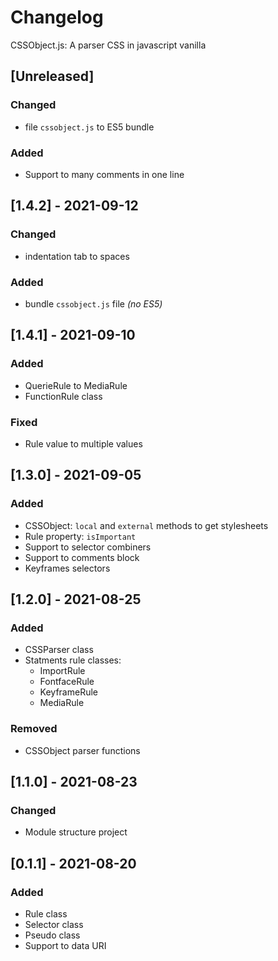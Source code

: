 # Changelog
CSSObject.js: A parser CSS in javascript vanilla

## [Unreleased]

### Changed
- file `cssobject.js` to ES5 bundle

### Added
- Support to many comments in one line


## [1.4.2] - 2021-09-12

### Changed
- indentation tab to spaces

### Added
- bundle `cssobject.js` file _(no ES5)_


## [1.4.1] - 2021-09-10

### Added
- QuerieRule to MediaRule
- FunctionRule class

### Fixed
- Rule value to multiple values


## [1.3.0] - 2021-09-05

### Added
- CSSObject: `local` and `external` methods to get stylesheets
- Rule property: `isImportant`
- Support to selector combiners
- Support to comments block
- Keyframes selectors


## [1.2.0] - 2021-08-25

### Added
- CSSParser class
- Statments rule classes:
  - ImportRule
  - FontfaceRule
  - KeyframeRule
  - MediaRule

### Removed
- CSSObject parser functions


## [1.1.0] - 2021-08-23

### Changed
- Module structure project


## [0.1.1] - 2021-08-20

### Added
- Rule class
- Selector class
- Pseudo class
- Support to data URI
